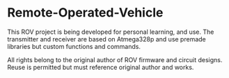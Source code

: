 # Remote-Operated-Vehicle

This ROV project is being developed for personal learning, and use. The transmitter and receiver are based on Atmega328p and use premade libraries but custom functions and commands.

All rights belong to the original author of ROV firmware and circuit designs. Reuse is permitted but must reference original author and works.

